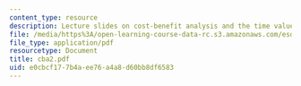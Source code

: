 ```yaml
---
content_type: resource
description: Lecture slides on cost-benefit analysis and the time value of money.
file: /media/https%3A/open-learning-course-data-rc.s3.amazonaws.com/esd-72-engineering-risk-benefit-analysis-spring-2007/e0cbcf177b4aee76a4a8d60bb8df6583_cba2.pdf
file_type: application/pdf
resourcetype: Document
title: cba2.pdf
uid: e0cbcf17-7b4a-ee76-a4a8-d60bb8df6583
---
```


